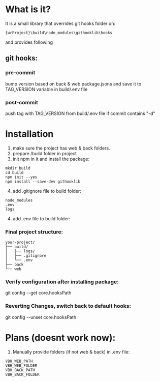 # What is it?
It is a small library that overrides git hooks folder on: 
```
{urProject}\build\node_modules\githooklib\hooks
```
and provides following 
## git hooks:

### pre-commit

bump version based on back & web package.jsons
and save it to TAG_VERSION variable in build/.env file

### post-commit

push tag with TAG_VERSION from build/.env file
if commit contains "-d"

# Installation
1. make sure the project has web & back folders.
2. prepare /build folder in project
3. init npm in it and install the package:
```
mkdir build
cd build 
npm init --yes
npm install --save-dev githooklib
```
4. add .gitignore file to build folder:
```
node_modules
.env
logs
```
4. add .env file to build folder:

### Final project structure:
```
your-project/
├── build/
│   ├── logs/
│   ├── .gitignore
│   └── .env
├── back
└── web
```

### Verify configuration after installing package:
git config --get core.hooksPath

### Reverting Changes, switch back to default hooks:
git config --unset core.hooksPath



# Plans (doesnt work now):

1. Manually provide folders (if not web & back) in .env file:
```
VBH_WEB_PATH
VBH_WEB_FOLDER
VBH_BACK_PATH
VBH_BACK_FOLDER
```
